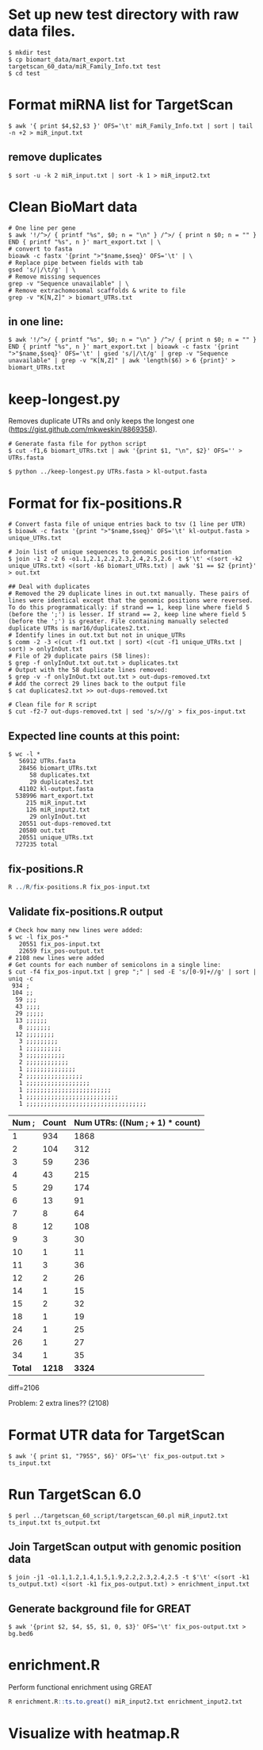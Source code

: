 
# Set up new test directory with raw data files.
```shell
$ mkdir test
$ cp biomart_data/mart_export.txt targetscan_60_data/miR_Family_Info.txt test
$ cd test
```

# Format miRNA list for TargetScan
```shell
$ awk '{ print $4,$2,$3 }' OFS='\t' miR_Family_Info.txt | sort | tail -n +2 > miR_input.txt
```
## remove duplicates
```shell
$ sort -u -k 2 miR_input.txt | sort -k 1 > miR_input2.txt
```

# Clean BioMart data
```shell
# One line per gene 
$ awk '!/^>/ { printf "%s", $0; n = "\n" } /^>/ { print n $0; n = "" } END { printf "%s", n }' mart_export.txt | \
# convert to fasta
bioawk -c fastx '{print ">"$name,$seq}' OFS='\t' | \
# Replace pipe between fields with tab 
gsed 's/|/\t/g' | \
# Remove missing sequences 
grep -v "Sequence unavailable" | \
# Remove extrachomosomal scaffolds & write to file
grep -v "K[N,Z]" > biomart_UTRs.txt
```
## in one line:
```shell
$ awk '!/^>/ { printf "%s", $0; n = "\n" } /^>/ { print n $0; n = "" } END { printf "%s", n }' mart_export.txt | bioawk -c fastx '{print ">"$name,$seq}' OFS='\t' | gsed 's/|/\t/g' | grep -v "Sequence unavailable" | grep -v "K[N,Z]" | awk 'length($6) > 6 {print}' > biomart_UTRs.txt
```

# keep-longest.py
Removes duplicate UTRs and only keeps the longest one (https://gist.github.com/mkweskin/8869358).
```shell
# Generate fasta file for python script 
$ cut -f1,6 biomart_UTRs.txt | awk '{print $1, "\n", $2}' OFS='' > UTRs.fasta

$ python ../keep-longest.py UTRs.fasta > kl-output.fasta
```

# Format for fix-positions.R
```shell
# Convert fasta file of unique entries back to tsv (1 line per UTR)
$ bioawk -c fastx '{print ">"$name,$seq}' OFS='\t' kl-output.fasta > unique_UTRs.txt

# Join list of unique sequences to genomic position information
$ join -1 2 -2 6 -o1.1,2.1,2.2,2.3,2.4,2.5,2.6 -t $'\t' <(sort -k2 unique_UTRs.txt) <(sort -k6 biomart_UTRs.txt) | awk '$1 == $2 {print}' > out.txt

## Deal with duplicates
# Removed the 29 duplicate lines in out.txt manually. These pairs of lines were identical except that the genomic positions were reversed. To do this programmatically: if strand == 1, keep line where field 5 (before the ';') is lesser. If strand == 2, keep line where field 5 (before the ';') is greater. File containing manually selected duplicate UTRs is mar16/duplicates2.txt.
# Identify lines in out.txt but not in unique_UTRs
$ comm -2 -3 <(cut -f1 out.txt | sort) <(cut -f1 unique_UTRs.txt | sort) > onlyInOut.txt
# File of 29 duplicate pairs (58 lines):
$ grep -f onlyInOut.txt out.txt > duplicates.txt
# Output with the 58 duplicate lines removed:
$ grep -v -f onlyInOut.txt out.txt > out-dups-removed.txt
# Add the correct 29 lines back to the output file
$ cat duplicates2.txt >> out-dups-removed.txt

# Clean file for R script
$ cut -f2-7 out-dups-removed.txt | sed 's/>//g' > fix_pos-input.txt
```

## Expected line counts at this point:
```shell
$ wc -l *
   56912 UTRs.fasta
   28456 biomart_UTRs.txt
      58 duplicates.txt
      29 duplicates2.txt
   41102 kl-output.fasta
  538996 mart_export.txt
     215 miR_input.txt
     126 miR_input2.txt
      29 onlyInOut.txt
   20551 out-dups-removed.txt
   20580 out.txt
   20551 unique_UTRs.txt
  727235 total
```

## fix-positions.R

```R
R ../R/fix-positions.R fix_pos-input.txt
```

## Validate fix-positions.R output
```shell
# Check how many new lines were added:
$ wc -l fix_pos-*
   20551 fix_pos-input.txt
   22659 fix_pos-output.txt
# 2108 new lines were added
# Get counts for each number of semicolons in a single line:
$ cut -f4 fix_pos-input.txt | grep ";" | sed -E 's/[0-9]+//g' | sort | uniq -c
 934 ;
 104 ;;
  59 ;;;
  43 ;;;;
  29 ;;;;;
  13 ;;;;;;
   8 ;;;;;;;
  12 ;;;;;;;;
   3 ;;;;;;;;;
   1 ;;;;;;;;;;
   3 ;;;;;;;;;;;
   2 ;;;;;;;;;;;;
   1 ;;;;;;;;;;;;;;
   2 ;;;;;;;;;;;;;;;;
   1 ;;;;;;;;;;;;;;;;;;
   1 ;;;;;;;;;;;;;;;;;;;;;;;;
   1 ;;;;;;;;;;;;;;;;;;;;;;;;;;
   1 ;;;;;;;;;;;;;;;;;;;;;;;;;;;;;;;;;;
```
Num ; | Count | Num UTRs: ((Num ; + 1) * count)
--- | --- | ---
1	| 934 |	1868
2	| 104 |	312
3	| 59	| 236
4	| 43	| 215
5	| 29	| 174
6	| 13	| 91
7	| 8	| 64
8	| 12	| 108
9	| 3	| 30
10	| 1	| 11
11	| 3	| 36
12	| 2	| 26
14	| 1	| 15
15	| 2	| 32
18	| 1	| 19
24	| 1	| 25
26	| 1	| 27
34	| 1	| 35
**Total** | **1218**	| **3324**

diff=2106

Problem: 2 extra lines?? (2108)

# Format UTR data for TargetScan
```shell
$ awk '{ print $1, "7955", $6}' OFS='\t' fix_pos-output.txt > ts_input.txt
```

# Run TargetScan 6.0
```shell
$ perl ../targetscan_60_script/targetscan_60.pl miR_input2.txt ts_input.txt ts_output.txt
```

## Join TargetScan output with genomic position data
```shell
$ join -j1 -o1.1,1.2,1.4,1.5,1.9,2.2,2.3,2.4,2.5 -t $'\t' <(sort -k1 ts_output.txt) <(sort -k1 fix_pos-output.txt) > enrichment_input.txt
```

## Generate background file for GREAT
```shell
$ awk '{print $2, $4, $5, $1, 0, $3}' OFS='\t' fix_pos-output.txt > bg.bed6
```

# enrichment.R
Perform functional enrichment using GREAT
```R
R enrichment.R::ts.to.great() miR_input2.txt enrichment_input2.txt
```

# Visualize with heatmap.R
